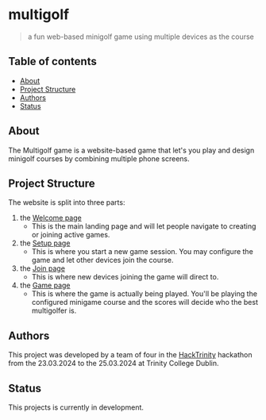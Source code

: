 # multigolf
> a fun web-based minigolf game using multiple devices as the course

## Table of contents
* [About](#about)
* [Project Structure](#project-structure)
* [Authors](#authors)
* [Status](#status)

## About
The Multigolf game is a website-based game that let's you play and design minigolf courses by combining multiple phone screens.

## Project Structure

The website is split into three parts:

1. the [Welcome page](https://github.com/noel-friedrich/multigolf/tree/main/welcome)
    - This is the main landing page and will let people navigate to creating or joining active games.
2. the [Setup page](https://github.com/noel-friedrich/multigolf/tree/main/setup)
    - This is where you start a new game session. You may configure the game and let other devices join the course.
3. the [Join page](https://github.com/noel-friedrich/multigolf/tree/main/join)
    - This is where new devices joining the game will direct to.
4. the [Game page](https://github.com/noel-friedrich/multigolf/tree/main/game)
    - This is where the game is actually being played. You'll be playing the configured minigame course and the scores will decide who the best multigolfer is.

## Authors
This project was developed by a team of four in the [HackTrinity](https://hacktrinity.com/) hackathon from the 23.03.2024 to the 25.03.2024 at Trinity College Dublin.

## Status
This projects is currently in development.
